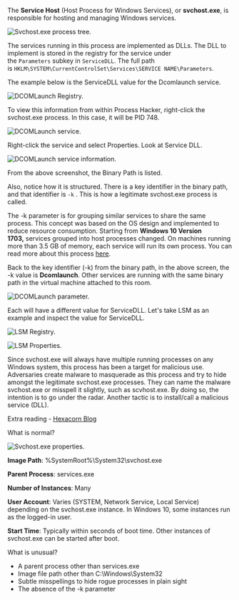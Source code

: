 The **Service Host** (Host Process for Windows Services), or **svchost.exe**, is responsible for hosting and managing Windows services. 

  

![Svchost.exe process tree.](https://assets.tryhackme.com/additional/windows-processes/dcomlaunch.png)  

  

The services running in this process are implemented as DLLs. The DLL to implement is stored in the registry for the service under the `Parameters` subkey in `ServiceDLL`. The full path is `HKLM\SYSTEM\CurrentControlSet\Services\SERVICE NAME\Parameters`.

  

The example below is the ServiceDLL value for the Dcomlaunch service.

  

![DCOMLaunch Registry.](https://assets.tryhackme.com/additional/windows-processes/servicedll.png)  

  

To view this information from within Process Hacker, right-click the svchost.exe process. In this case, it will be PID 748.

  

![DCOMLaunch service.](https://assets.tryhackme.com/additional/windows-processes/dcomlaunch2.png)  

  

Right-click the service and select Properties. Look at Service DLL.

  

![DCOMLaunch service information.](https://assets.tryhackme.com/additional/windows-processes/dcomlaunch3.png)  

  

From the above screenshot, the Binary Path is listed.

  

Also, notice how it is structured. There is a key identifier in the binary path, and that identifier is `-k` . This is how a legitimate svchost.exe process is called. 

  

The -k parameter is for grouping similar services to share the same process. This concept was based on the OS design and implemented to reduce resource consumption. Starting from **Windows 10 Version 1703,** services grouped into host processes changed. On machines running more than 3.5 GB of memory, each service will run its own process. You can read more about this process [here](https://en.wikipedia.org/wiki/Svchost.exe).

  

Back to the key identifier (-k) from the binary path, in the above screen, the -k value is **Dcomlaunch**. Other services are running with the same binary path in the virtual machine attached to this room.

  

![DCOMLaunch parameter.](https://assets.tryhackme.com/additional/windows-processes/shared-process.png)  

  

Each will have a different value for ServiceDLL. Let's take LSM as an example and inspect the value for ServiceDLL.

  

![LSM Registry.](https://assets.tryhackme.com/additional/windows-processes/lcm.png)  

  

![LSM Properties.](https://assets.tryhackme.com/additional/windows-processes/lcm2.png)  

  

Since svchost.exe will always have multiple running processes on any Windows system, this process has been a target for malicious use. Adversaries create malware to masquerade as this process and try to hide amongst the legitimate svchost.exe processes. They can name the malware svchost.exe or misspell it slightly, such as scvhost.exe. By doing so, the intention is to go under the radar. Another tactic is to install/call a malicious service (DLL).  

  

Extra reading - [Hexacorn Blog](https://www.hexacorn.com/blog/2015/12/18/the-typographical-and-homomorphic-abuse-of-svchost-exe-and-other-popular-file-names/)

  

What is normal?

  

![Svchost.exe properties.](https://assets.tryhackme.com/additional/windows-processes/svchost.png)  

  

**Image Path**: %SystemRoot%\System32\svchost.exe

**Parent Process**: services.exe

**Number of Instances**: Many

**User Account**: Varies (SYSTEM, Network Service, Local Service) depending on the svchost.exe instance. In Windows 10, some instances run as the logged-in user.

**Start Time**: Typically within seconds of boot time. Other instances of svchost.exe can be started after boot.

  

What is unusual?

- A parent process other than services.exe
- Image file path other than C:\Windows\System32
- Subtle misspellings to hide rogue processes in plain sight
- The absence of the -k parameter